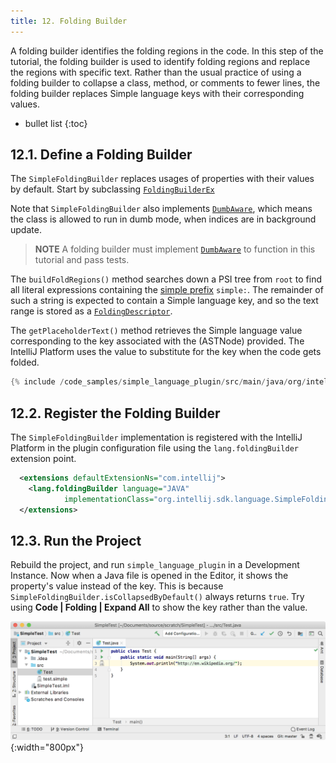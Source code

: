 ```yaml
---
title: 12. Folding Builder
---
```


A folding builder identifies the folding regions in the code.
In this step of the tutorial, the folding builder is used to identify folding regions and replace the regions with specific text.
Rather than the usual practice of using a folding builder to collapse a class, method, or comments to fewer lines, the folding builder replaces Simple language keys with their corresponding values.

* bullet list
{:toc}

## 12.1. Define a Folding Builder
The `SimpleFoldingBuilder` replaces usages of properties with their values by default.
Start by subclassing [`FoldingBuilderEx`](upsource:///community/platform/core-api/src/com/intellij/lang/folding/FoldingBuilderEx.java)

Note that `SimpleFoldingBuilder` also implements [`DumbAware`](upsource:///platform/core-api/src/com/intellij/openapi/project/DumbAware.java), which means the class is allowed to run in dumb mode, when indices are in background update.

> **NOTE** A folding builder must implement [`DumbAware`](upsource:///platform/core-api/src/com/intellij/openapi/project/DumbAware.java) to function in this tutorial and pass tests. 

The `buildFoldRegions()` method searches down a PSI tree from `root` to find all literal expressions containing the [simple prefix](/tutorials/custom_language_support/annotator.md#define-an-annotator) `simple:`.
The remainder of such a string is expected to contain a Simple language key, and so the text range is stored as a [`FoldingDescriptor`](upsource:///platform/core-api/src/com/intellij/lang/folding/FoldingDescriptor.java).

The `getPlaceholderText()` method retrieves the Simple language value corresponding to the key associated with the (ASTNode) provided.
The IntelliJ Platform uses the value to substitute for the key when the code gets folded.

```java
{% include /code_samples/simple_language_plugin/src/main/java/org/intellij/sdk/language/SimpleFoldingBuilder.java %}
```

## 12.2. Register the Folding Builder
The `SimpleFoldingBuilder` implementation is registered with the IntelliJ Platform in the plugin configuration file using the `lang.foldingBuilder` extension point.
```xml
  <extensions defaultExtensionNs="com.intellij">
    <lang.foldingBuilder language="JAVA" 
            implementationClass="org.intellij.sdk.language.SimpleFoldingBuilder"/>
  </extensions>
```

## 12.3. Run the Project
Rebuild the project, and run `simple_language_plugin` in a Development Instance.
Now when a Java file is opened in the Editor, it shows the property's value instead of the key.
This is because `SimpleFoldingBuilder.isCollapsedByDefault()` always returns `true`.
Try using **Code \| Folding \| Expand All** to show the key rather than the value.

![Folding](img/folding.png){:width="800px"}
